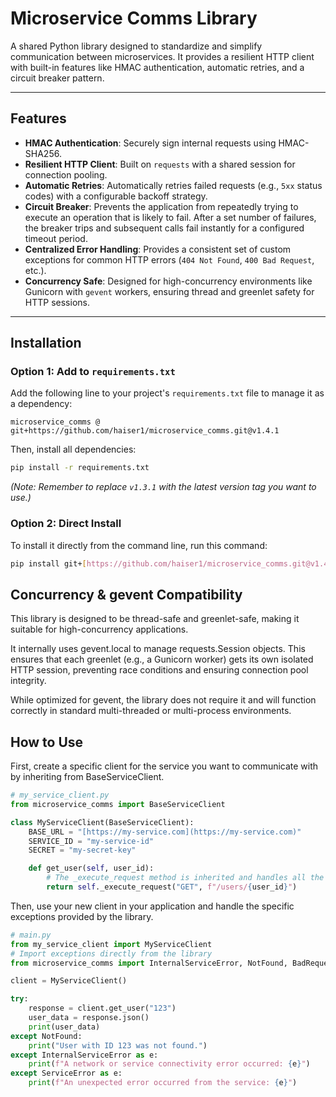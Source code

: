 # Microservice Comms Library

A shared Python library designed to standardize and simplify communication between microservices. It provides a resilient HTTP client with built-in features like HMAC authentication, automatic retries, and a circuit breaker pattern.

---

## Features

- **HMAC Authentication**: Securely sign internal requests using HMAC-SHA256.
- **Resilient HTTP Client**: Built on `requests` with a shared session for connection pooling.
- **Automatic Retries**: Automatically retries failed requests (e.g., `5xx` status codes) with a configurable backoff strategy.
- **Circuit Breaker**: Prevents the application from repeatedly trying to execute an operation that is likely to fail. After a set number of failures, the breaker trips and subsequent calls fail instantly for a configured timeout period.
- **Centralized Error Handling**: Provides a consistent set of custom exceptions for common HTTP errors (`404 Not Found`, `400 Bad Request`, etc.).
- **Concurrency Safe**: Designed for high-concurrency environments like Gunicorn with `gevent` workers, ensuring thread and greenlet safety for HTTP sessions.

---

## Installation

### Option 1: Add to `requirements.txt`

Add the following line to your project's `requirements.txt` file to manage it as a dependency:

`microservice_comms @ git+https://github.com/haiser1/microservice_comms.git@v1.4.1`

Then, install all dependencies:

```bash
pip install -r requirements.txt
```

_(Note: Remember to replace `v1.3.1` with the latest version tag you want to use.)_

### Option 2: Direct Install

To install it directly from the command line, run this command:

```bash
pip install git+[https://github.com/haiser1/microservice_comms.git@v1.4.1](https://github.com/haiser1/microservice_comms.git@v1.3.1)
```

## Concurrency & gevent Compatibility

This library is designed to be thread-safe and greenlet-safe, making it suitable for high-concurrency applications.

It internally uses gevent.local to manage requests.Session objects. This ensures that each greenlet (e.g., a Gunicorn worker) gets its own isolated HTTP session, preventing race conditions and ensuring connection pool integrity.

While optimized for gevent, the library does not require it and will function correctly in standard multi-threaded or multi-process environments.

## How to Use

First, create a specific client for the service you want to communicate with by inheriting from BaseServiceClient.

```python
# my_service_client.py
from microservice_comms import BaseServiceClient

class MyServiceClient(BaseServiceClient):
    BASE_URL = "[https://my-service.com](https://my-service.com)"
    SERVICE_ID = "my-service-id"
    SECRET = "my-secret-key"

    def get_user(self, user_id):
        # The _execute_request method is inherited and handles all the magic
        return self._execute_request("GET", f"/users/{user_id}")
```

Then, use your new client in your application and handle the specific exceptions provided by the library.

```python
# main.py
from my_service_client import MyServiceClient
# Import exceptions directly from the library
from microservice_comms import InternalServiceError, NotFound, BadRequest, ServiceError

client = MyServiceClient()

try:
    response = client.get_user("123")
    user_data = response.json()
    print(user_data)
except NotFound:
    print("User with ID 123 was not found.")
except InternalServiceError as e:
    print(f"A network or service connectivity error occurred: {e}")
except ServiceError as e:
    print(f"An unexpected error occurred from the service: {e}")
```
